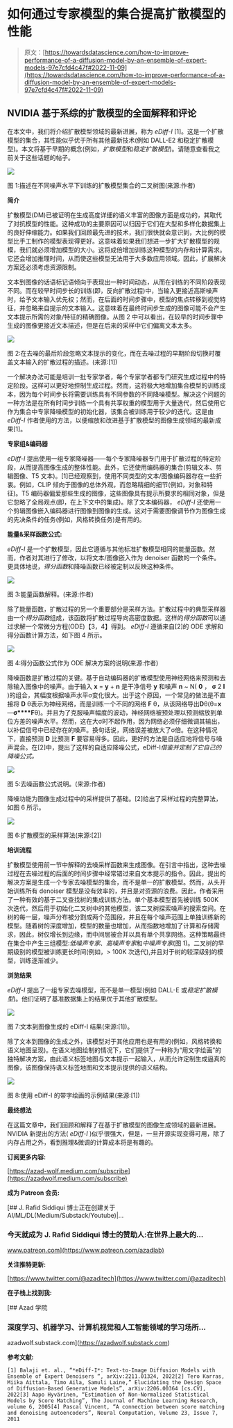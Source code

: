 # 如何通过专家模型的集合提高扩散模型的性能

> 原文：[https://towardsdatascience.com/how-to-improve-performance-of-a-diffusion-model-by-an-ensemble-of-expert-models-97e7cfd4c47f#2022-11-09](https://towardsdatascience.com/how-to-improve-performance-of-a-diffusion-model-by-an-ensemble-of-expert-models-97e7cfd4c47f#2022-11-09)

## NVIDIA 基于系综的扩散模型的全面解释和评论

在本文中，我们将介绍扩散模型领域的最新进展，称为 *eDiff-I* [1]。这是一个扩散模型的集合，其性能似乎优于所有其他最新技术(例如 DALL-E2 和稳定扩散模型)。本文将基于早期的概念(例如，*扩散模型*和*稳定扩散模型*)。请随意查看我之前关于这些话题的帖子。

![](../Images/d98ce8af3c7304e8fc511884b613db84.png)

图 1:描述在不同噪声水平下训练的扩散模型集合的二叉树图(来源:作者)

**简介**

扩散模型(DM)已被证明在生成高度详细的语义丰富的图像方面是成功的，其取代了对抗模型的性能。这种成功的主要原因可以归因于它们在大型和多样化数据集上的良好伸缩能力。如果我们回顾最先进的技术，我们很快就会意识到，大比例的模型比手工制作的模型表现得更好。这意味着如果我们想进一步扩大扩散模型的规模，我们就必须增加模型的大小。这将成倍增加训练这种模型的内存和计算需求。它还会增加推理时间，从而使这些模型无法用于大多数应用领域。因此，扩展解决方案还必须考虑资源限制。

文本到图像的话语标记语倾向于表现出一种时间动态，从而在训练的不同阶段表现不同。而在较早时间步长的训练(即，反向扩散过程)中，当输入更接近高斯噪声时，给予文本输入优先权；然而，在后面的时间步骤中，模型的焦点转移到视觉特征，并忽略来自提示的文本输入。这意味着在最终时间步生成的图像可能不会产生文本提示所需的对象/特征的精确图像。从图 2 中可以看出，在较早的时间步骤中生成的图像更接近文本描述，但是在后来的采样中它们偏离文本太多。

![](../Images/cf8526a0f9b0fbd3f374faa4d3104967.png)

图 2:在去噪的最后阶段忽略文本提示的变化，而在去噪过程的早期阶段切换时覆盖文本输入的扩散过程的描述。(来源:[1])

一个解决办法可能是培训一批专家学者，每个专家学者都专门研究生成过程中的特定阶段。这样可以更好地控制生成过程。然而，这将极大地增加集合模型的训练成本，因为每个时间步长将需要训练具有不同参数的不同降噪模型。解决这个问题的一种方法是在所有时间步训练一个具有共享权重的模型用于大量迭代，然后使用它作为集合中专家降噪模型的初始化器，该集合被训练用于较少的迭代。这是由 *eDiff-I* 作者使用的方法，以便缩放和改进基于扩散模型的图像生成领域的最新成果[1]。

**专家组&编码器**

*eDiff-I* 提出使用一组专家降噪器——每个专家降噪器专门用于扩散过程的特定阶段，从而提高图像生成的整体性能。此外，它还使用编码器的集合(剪辑文本、剪辑图像、T5 文本)。[1]已经观察到，使用不同类型的文本/图像编码器存在一些折衷。例如，CLIP 倾向于图像的总体外观，而忽略精细的细节(例如，对象和特征)。T5 编码器偏爱那些生成的图像，这些图像具有提示所要求的相同对象，但是它忽略了全局观点(即，在上下文中的集成)。除了文本编码器， *eDiff-I* 还使用一个剪辑图像嵌入编码器进行图像到图像的生成。这对于需要图像调节作为图像生成的先决条件的任务(例如，风格转换任务)是有用的。

**能量&采样函数公式:**

*eDiff-I* 是一个扩散模型，因此它遵循与其他标准扩散模型相同的能量函数。然而，作者对其进行了修改，以将文本/图像嵌入作为 denoiser 函数的一个条件。更具体地说，*得分函数*和降噪函数已经被定制以反映这种条件。

![](../Images/d71f6006a01b802c22e7145b341e3f47.png)

图 3:能量函数解释。(来源:作者)

除了能量函数，扩散过程的另一个重要部分是采样方法。扩散过程中的典型采样器由一个*得分函数*组成，该函数将扩散过程导向高密度数据。这样的*得分函数*可以通过求解一个常微分方程(ODE)【3，4】得到。 *eDiff-I* 遵循来自[2]的 ODE 求解和得分函数计算方法，如下图 4 所示。

![](../Images/4d02359689afedb33f2bc1a04edbb725.png)

图 4:得分函数公式作为 ODE 解决方案的说明(来源:作者)

降噪函数是扩散过程的关键。基于自动编码器的扩散模型使用神经网络来预测和去除输入图像中的噪声。由于输入 **x** = **y** + **n** 是干净信号 **y** 和噪声 **n** ~ N( **0** ， **σ** 2 **I** )的组合，其幅度根据噪声水平σ变化很大。出于这个原因，一个常见的做法是不直接将 **D** θ表示为神经网络，而是训练一个不同的网络 **F** θ，从该网络导出**D**θ(θ=**x**—**σ****F**θ)。并且为了克服噪声幅度的波动，神经网络被预处理以预测缩放到单位方差的噪声水平。然而，这在大σ时不起作用，因为网络必须仔细微调其输出，以补偿信号中已经存在的噪声。换句话说，网络误差被放大了σ倍。在这种情况下，直接预测 **D** 比预测 **F** 要容易得多。因此，更好的方法是自适应地将信号与噪声混合。在[2]中，提出了这样的自适应降噪公式，eDiff-I*借鉴并定制了它自己的降噪公式。*

![](../Images/7ffb275a902034643b29dbf5bd212261.png)

图 5:去噪函数公式说明。(来源:作者)

降噪功能为图像生成过程中的采样提供了基础。[2]给出了采样过程的完整算法，如图 6 所示。

![](../Images/d9d235bd13e541991aae580b06857eec.png)

图 6:扩散模型的采样算法(来源:[2])

**培训流程**

扩散模型使用前一节中解释的去噪采样函数来生成图像。在引言中指出，这种去噪过程在去噪过程的后面的时间步骤中经常错过来自文本提示的指令。因此，提出的解决方案是生成一个专家去噪模型的集合，而不是单一的扩散模型。然而，从头开始训练所有 denoiser 模型是没有效率的，并且是对资源的浪费。因此，作者采用了一种有效的基于二叉查找树的集成训练方法。单个基本模型首先被训练 500K 次迭代，然后用于初始化二叉树中的其他模型，该二叉树探索噪声的搜索空间。在树的每一层，噪声分布被分割成两个范围段，并且在每个噪声范围上单独训练新的模型。随着树的深度增加，模型的数量也增加，从而指数地增加了计算和存储需求，因此，树仅增长到边缘，而中间层被合并以具有单个共享网络。这种策略最终在集合中产生三组模型:*低噪声专家*、*高噪声专家*和*中噪声专家*(图 1)。二叉树的早期级别的模型被训练更长时间(例如，> 100K 次迭代),并且对于树的较深级别的模型，训练逐渐减少。

**浏览结果**

*eDiff-I* 提出了一组专家去噪模型，而不是单一模型(例如 DALL-E 或*稳定扩散模型*)。他们证明了基准数据集上的结果优于其他扩散模型。

![](../Images/bc7cb3d42c54ce6bf90e664aa5c9b5f8.png)

图 7:文本到图像生成的 eDiff-I 结果(来源:[1])。

除了文本到图像的生成之外，该模型对于其他应用也是有用的(例如，风格转换和语义地图呈现)。在语义地图绘制的情况下，它们提供了一种称为“用文字绘画”的独特解决方案，由此语义标签地图与文本提示一起输入，从而允许定制生成逼真的图像，该图像保持语义标签地图和文本提示提供的语义结构。

![](../Images/12619d16699b03f3e2ba29e15e7af4a1.png)

图 8:使用 eDiff-I 的带字绘画的示例结果(来源:[1])

**最终想法**

在这篇文章中，我们回顾和解释了在基于扩散模型的图像生成领域的最新进展。NVIDIA 新提出的方法( *eDiff-I* )似乎很强大，但是，一旦开源实现变得可用，除了内存占用之外，看到推理&微调的计算成本将是有趣的。

**订阅更多内容:**

[https://azad-wolf.medium.com/subscribe](https://azadwolf.medium.com/subscribe)

**成为 Patreon 会员:**

[](https://www.patreon.com/azadlab) [## J. Rafid Siddiqui 博士正在创建关于 AI/ML/DL(Medium/Substack/Youtube)|…

### 今天就成为 J. Rafid Siddiqui 博士的赞助人:在世界上最大的…

www.patreon.com](https://www.patreon.com/azadlab) 

**关注推特更新:**

[https://www.twitter.com/@azaditech](https://www.twitter.com/@azaditech)

**在子栈上找到我:**

[](https://azadwolf.substack.com) [## Azad 学院

### 深度学习、机器学习、计算机视觉和人工智能领域的学习场所…

azadwolf.substack.com](https://azadwolf.substack.com) 

**参考文献:**

```
[1] Balaji et. al., “*eDiff-I*: Text-to-Image Diffusion Models with Ensemble of Expert Denoisers “, arXiv:2211.01324, 2022[2] Tero Karras, Miika Aittala, Timo Aila, Samuli Laine,” Elucidating the Design Space of Diffusion-Based Generative Models”, arXiv:2206.00364 [cs.CV], 2022[3] Aapo Hyvärinen, “Estimation of Non-Normalized Statistical Models by Score Matching”, The Journal of Machine Learning Research, volume 6, 2005[4] Pascal Vincent, “A connection between score matching and denoising autoencoders”, Neural Computation, Volume 23, Issue 7, 2011
```